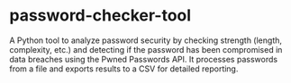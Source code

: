 # password-checker-tool
A Python tool to analyze password security by checking strength (length, complexity, etc.) and detecting if the password has been compromised in data breaches using the Pwned Passwords API. It processes passwords from a file and exports results to a CSV for detailed reporting.
